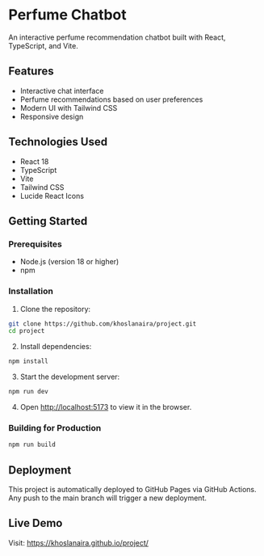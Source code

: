 # Perfume Chatbot

An interactive perfume recommendation chatbot built with React, TypeScript, and Vite.

## Features

- Interactive chat interface
- Perfume recommendations based on user preferences
- Modern UI with Tailwind CSS
- Responsive design

## Technologies Used

- React 18
- TypeScript
- Vite
- Tailwind CSS
- Lucide React Icons

## Getting Started

### Prerequisites

- Node.js (version 18 or higher)
- npm

### Installation

1. Clone the repository:
```bash
git clone https://github.com/khoslanaira/project.git
cd project
```

2. Install dependencies:
```bash
npm install
```

3. Start the development server:
```bash
npm run dev
```

4. Open [http://localhost:5173](http://localhost:5173) to view it in the browser.

### Building for Production

```bash
npm run build
```

## Deployment

This project is automatically deployed to GitHub Pages via GitHub Actions. Any push to the main branch will trigger a new deployment.

## Live Demo

Visit: https://khoslanaira.github.io/project/ 